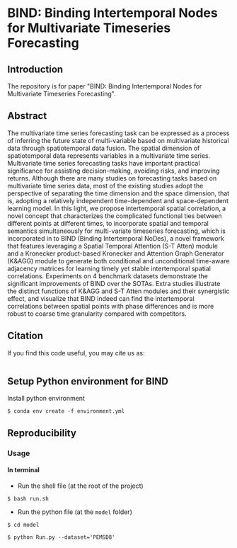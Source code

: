 # BIND: Binding Intertemporal Nodes for Multivariate Timeseries Forecasting



## Introduction

The repository is for paper "BIND: Binding Intertemporal Nodes for Multivariate Timeseries Forecasting". 

## Abstract
The multivariate time series forecasting task can be expressed as a process of inferring the future state of multi-variable based on multivariate historical data through spatiotemporal data fusion. The spatial dimension of spatiotemporal data represents variables in a multivariate time series. Multivariate time series forecasting tasks have important practical significance for assisting decision-making, avoiding risks, and improving returns. Although there are many studies on forecasting tasks based on multivariate time series data, most of the existing studies adopt the perspective of separating the time dimension and the space dimension, that is, adopting a relatively independent time-dependent and space-dependent learning model. In this light, we propose intertemporal spatial correlation, a novel concept that characterizes the complicated functional ties between different points at different times, to incorporate spatial and temporal semantics simultaneously for multi-variate timeseries forecasting, which is incorporated in to BIND (Binding Intertemporal NoDes), a novel framework that features leveraging a Spatial Temporal Attention (S-T Atten) module and a Kronecker product-based Kronecker and Attention Graph Generator (K&AGG) module to generate both conditional and unconditional time-aware adjacency matrices for learning timely yet stable intertemporal spatial correlations. Experiments on 4 benchmark datasets demonstrate the significant improvements of BIND over the SOTAs. Extra studies illustrate the distinct functions of K&AGG and S-T Atten modules and their synergistic effect, and visualize that BIND indeed can find the intertemporal correlations between spatial points with phase differences and is more robust to coarse time granularity compared with competitors.


## Citation
If you find this code useful, you may cite us as:

```

```

## Setup Python environment for BIND
Install python environment
```{bash}
$ conda env create -f environment.yml 
```


## Reproducibility
### Usage
#### In terminal
- Run the shell file (at the root of the project)

```{bash}
$ bash run.sh
```
- Run the python file (at the `model` folder)
```{bash}
$ cd model

$ python Run.py --dataset='PEMSD8' 
```

